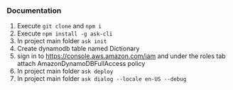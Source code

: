 ### Documentation
1. Execute `git clone` and `npm i`
2. Execute `npm install -g ask-cli`
3. In project main folder `ask init`
4. Create dynamodb table named Dictionary
5. sign in to https://console.aws.amazon.com/iam and under the roles tab  attach AmazonDynamoDBFullAccess policy
6. In project main folder `ask deploy`
7. In project main folder `ask dialog --locale en-US --debug`
